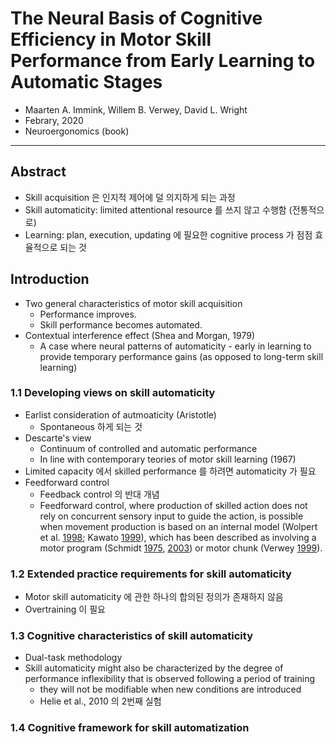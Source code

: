 # The Neural Basis of Cognitive Efficiency in Motor Skill Performance from Early Learning to Automatic Stages

* Maarten A. Immink, Willem B. Verwey, David L. Wright
* Febrary, 2020
* Neuroergonomics (book)

---

## Abstract

* Skill acquisition 은 인지적 제어에 덜 의지하게 되는 과정
* Skill automaticity: limited attentional resource 를 쓰지 않고 수행함 (전통적으로)
* Learning: plan, execution, updating 에 필요한 cognitive process 가 점점 효율적으로 되는 것



## Introduction

* Two general characteristics of motor skill acquisition
  * Performance improves.
  * Skill performance becomes automated.
* Contextual interference effect (Shea and Morgan, 1979)
  * A case where neural patterns of automaticity - early in learning to provide temporary performance gains (as opposed to long-term skill learning)

### 1.1 Developing views on skill automaticity

* Earlist consideration of autmoaticity (Aristotle)
  * Spontaneous 하게 되는 것
* Descarte's view
  * Continuum of controlled and automatic performance
  * In line with contemporary teories of motor skill learning (1967)
* Limited capacity 에서 skilled performance 를 하려면 automaticity 가 필요
* Feedforward control
  * Feedback control 의 반대 개념
  * Feedforward control, where production of skilled action does not rely on concurrent sensory input to guide the action, is possible when movement production is based on an internal model (Wolpert et al. [1998](https://link.springer.com/chapter/10.1007/978-3-030-34784-0_12#CR157); Kawato [1999](https://link.springer.com/chapter/10.1007/978-3-030-34784-0_12#CR73)), which has been described as involving a motor program (Schmidt [1975](https://link.springer.com/chapter/10.1007/978-3-030-34784-0_12#CR121), [2003](https://link.springer.com/chapter/10.1007/978-3-030-34784-0_12#CR122)) or motor chunk (Verwey [1999](https://link.springer.com/chapter/10.1007/978-3-030-34784-0_12#CR147)).

### 1.2 Extended practice requirements for skill automaticity

* Motor skill automaticity 에 관한 하나의 합의된 정의가 존재하지 않음
* Overtraining 이 필요

### 1.3 Cognitive characteristics of skill automaticity

* Dual-task methodology
* Skill automaticity might also be characterized by the degree of performance inflexibility that is observed following a period of training
  *  they will not be modifiable when new conditions are introduced 
  * Helie et al., 2010 의 2번째 실험

### 1.4 Cognitive framework for skill automatization

